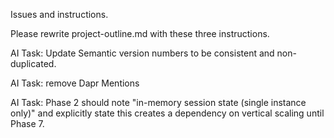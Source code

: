 Issues and instructions.

Please rewrite project-outline.md with these three instructions.


AI Task: Update Semantic version numbers to be consistent and non-duplicated.


AI Task: remove Dapr Mentions


AI Task: Phase 2 should note "in-memory session state (single instance only)" and explicitly state this creates a dependency on vertical scaling until Phase 7.



